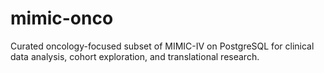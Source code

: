 # mimic-onco
Curated oncology-focused subset of MIMIC-IV on PostgreSQL for clinical data analysis, cohort exploration, and translational research.

